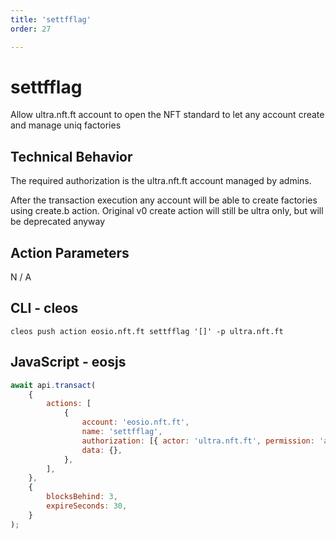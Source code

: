 ```yaml
---
title: 'settfflag'
order: 27

---
```


# settfflag

Allow ultra.nft.ft account to open the NFT standard to let any account create and manage uniq factories

## Technical Behavior

The required authorization is the ultra.nft.ft account managed by admins.

After the transaction execution any account will be able to create factories using create.b action. Original v0 create action will still be ultra only, but will be deprecated anyway

## Action Parameters

N / A

## CLI - cleos

```
cleos push action eosio.nft.ft settfflag '[]' -p ultra.nft.ft
```

## JavaScript - eosjs

```javascript
await api.transact(
    {
        actions: [
            {
                account: 'eosio.nft.ft',
                name: 'settfflag',
                authorization: [{ actor: 'ultra.nft.ft', permission: 'active' }],
                data: {},
            },
        ],
    },
    {
        blocksBehind: 3,
        expireSeconds: 30,
    }
);
```
